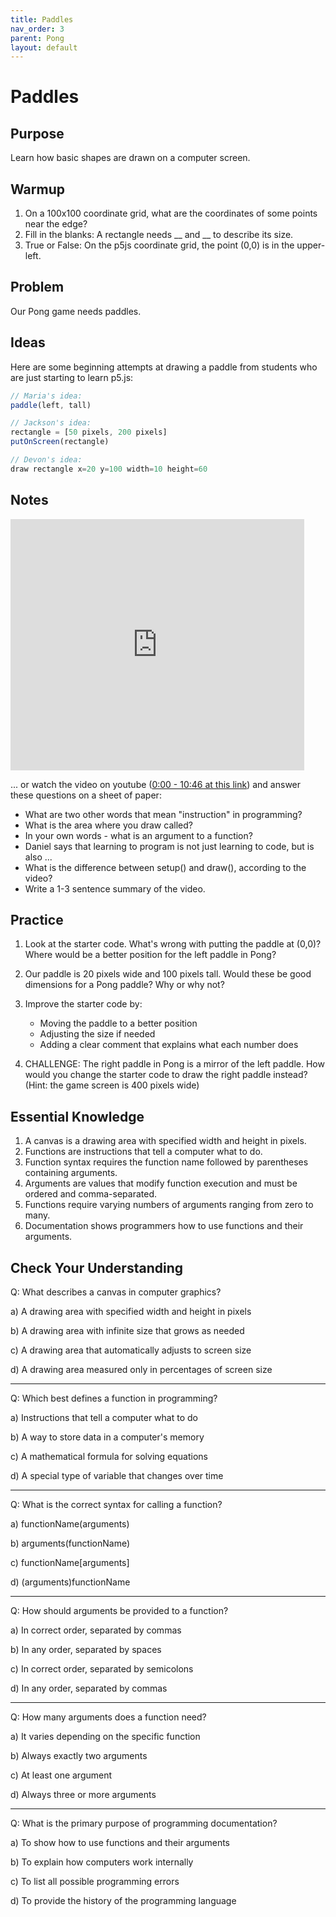 ```yaml
---
title: Paddles
nav_order: 3
parent: Pong
layout: default
---
```


# Paddles

## Purpose

Learn how basic shapes are drawn on a computer screen.

## Warmup

1. On a 100x100 coordinate grid, what are the coordinates of some points near the edge?
2. Fill in the blanks: A rectangle needs __ and __ to describe its size.
3. True or False: On the p5js coordinate grid, the point (0,0) is in the upper-left.

## Problem

Our Pong game needs paddles.

## Ideas

Here are some beginning attempts at drawing a paddle from students who are just starting to learn p5.js:

```javascript
// Maria's idea:
paddle(left, tall)

// Jackson's idea:
rectangle = [50 pixels, 200 pixels]
putOnScreen(rectangle)

// Devon's idea:
draw rectangle x=20 y=100 width=10 height=60
```


## Notes

<iframe width="470" height="402" src="https://edpuzzle.com/embed/assignments/67a2622e35694a91716d114d/watch" frameborder="0" allowfullscreen></iframe>

... or watch the video on youtube ([0:00 - 10:46 at this link](https://www.youtube.com/watch?v=c3TeLi6Ns1E)) and answer these questions on a sheet of paper:

- What are two other words that mean "instruction" in programming?
- What is the area where you draw called?
- In your own words - what is an argument to a function?
- Daniel says that learning to program is not just learning to code, but is also ...
- What is the difference between setup() and draw(), according to the video?
- Write a 1-3 sentence summary of the video.


## Practice

1. Look at the starter code. What's wrong with putting the paddle at (0,0)? Where would be a better position for the left paddle in Pong?

2. Our paddle is 20 pixels wide and 100 pixels tall. Would these be good dimensions for a Pong paddle? Why or why not?

3. Improve the starter code by:
   - Moving the paddle to a better position
   - Adjusting the size if needed
   - Adding a clear comment that explains what each number does

4. CHALLENGE: The right paddle in Pong is a mirror of the left paddle. How would you change the starter code to draw the right paddle instead? (Hint: the game screen is 400 pixels wide)

## Essential Knowledge
1.   A canvas is a drawing area with specified width and height in pixels.
1.   Functions are instructions that tell a computer what to do.
1.   Function syntax requires the function name followed by parentheses containing arguments.
1.   Arguments are values that modify function execution and must be ordered and comma-separated.
1.   Functions require varying numbers of arguments ranging from zero to many.
1.   Documentation shows programmers how to use functions and their arguments.
  
## Check Your Understanding
Q: What describes a canvas in computer graphics?

a) A drawing area with specified width and height in pixels

b) A drawing area with infinite size that grows as needed

c) A drawing area that automatically adjusts to screen size

d) A drawing area measured only in percentages of screen size

---

Q: Which best defines a function in programming?

a) Instructions that tell a computer what to do

b) A way to store data in a computer's memory

c) A mathematical formula for solving equations

d) A special type of variable that changes over time

---

Q: What is the correct syntax for calling a function?

a) functionName(arguments)

b) arguments(functionName)

c) functionName[arguments]

d) (arguments)functionName

---

Q: How should arguments be provided to a function?

a) In correct order, separated by commas

b) In any order, separated by spaces

c) In correct order, separated by semicolons

d) In any order, separated by commas

---

Q: How many arguments does a function need?

a) It varies depending on the specific function

b) Always exactly two arguments

c) At least one argument

d) Always three or more arguments

---

Q: What is the primary purpose of programming documentation?

a) To show how to use functions and their arguments

b) To explain how computers work internally

c) To list all possible programming errors

d) To provide the history of the programming language
